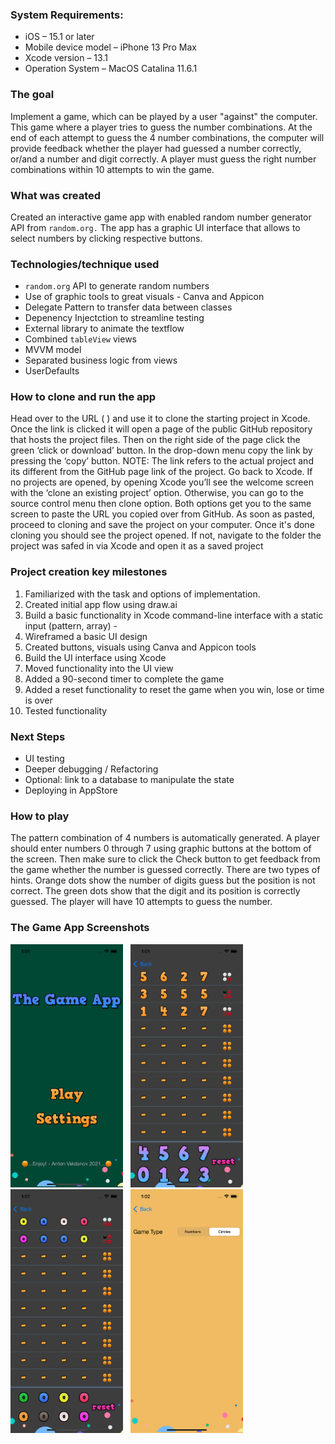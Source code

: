 ### System Requirements:
-    iOS – 15.1 or later
-    Mobile device model – iPhone 13 Pro Max
-    Xcode version – 13.1
-    Operation System – MacOS Catalina 11.6.1


### The goal

Implement a game, which can be played by a user "against" the computer.
This game where a player tries to guess the number combinations.
At the end of each attempt to guess the 4 number combinations, the computer will provide feedback whether the player had guessed a number correctly, or/and a number and digit correctly.
A player must guess the right number combinations within 10 attempts to win the game.


### What was created

Created an interactive game app with enabled random number generator API from `random.org.` The app has a graphic UI interface that allows to select numbers by clicking respective buttons. 
 
 
### Technologies/technique used

-    `random.org` API to generate random numbers
-    Use of graphic tools to great visuals - Canva and Appicon
-    Delegate Pattern to transfer data between classes
-    Depenency Injectction to streamline testing
-    External library to animate the textflow
-    Combined `tableView` views
-    MVVM model
-    Separated business logic from views
-    UserDefaults


### How to clone and run the app

Head over to the URL (  ) and use it to clone the starting project in Xcode.
Once the link is clicked it will open a page of the public GitHub repository that hosts the project files. 
Then on the right side of the page click the green ‘click or download’ button. In the drop-down menu copy the link by pressing the ‘copy’ button. NOTE: The link refers to the actual project and its different from the GitHub page link of the project. 
Go back to Xcode. If no projects are opened, by opening Xcode you’ll see the welcome screen with the ‘clone an existing project’ option. Otherwise, you can go to the source control menu then clone option. Both options get you to the same screen to paste the URL you copied over from GitHub. As soon as pasted, proceed to cloning and save the project on your computer. Once it's done cloning you should see the project opened. If not, navigate to the folder the project was safed in via Xcode and open it as a saved project


### Project creation key milestones

1.    Familiarized with the task and options of implementation. 
2.    Created initial app flow using draw.ai
3.    Build a basic functionality in Xcode command-line interface with a static input (pattern, array) -
4.    Wireframed a basic UI design
5.    Created buttons, visuals using Canva and Appicon tools
6.    Build the UI interface using Xcode
7.    Moved functionality into the UI view
8.    Added a 90-second timer to complete the game
9.    Added a reset functionality to reset the game when you win, lose or time is over
10.    Tested functionality



### Next Steps

-    UI testing
-    Deeper debugging / Refactoring
-    Optional: link to a database to manipulate the state
-    Deploying in AppStore



### How to play

The pattern combination of 4 numbers is automatically generated. A player should enter numbers 0 through 7 using graphic buttons at the bottom of the screen. Then make sure to click the Check button to get feedback from the game whether the number is guessed correctly.  There are two types of hints.
Orange dots show the number of digits guess but the position is not correct. The green dots show that the digit and its position is correctly guessed. The player will have 10 attempts to guess the number. 



### The Game App Screenshots


<p float="left">
<img src="Images/image1.png" alt="drawing" width="180"/>
&nbsp
<img src="Images/image2.png" alt="drawing" width="180"/>
&nbsp
<img src="Images/image3.png" alt="drawing" width="180"/>
&nbsp
<img src="Images/image4.png" alt="drawing" width="180"/>
</p>
